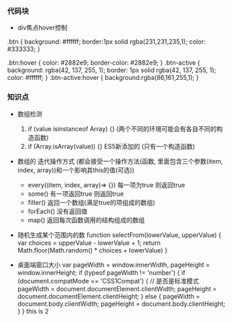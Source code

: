 ### 代码块
+ div焦点hover控制
<div :class="item.isActive ? 'btn-active' : 'btn' " @click="selectAdTemp(index)"></div>
 .btn {
      background: #ffffff;
      border:1px solid rgba(231,231,235,1);
      color: #333333;
  }

  .btn:hover {
      color: #2882e9;
      border-color: #2882e9;
  }
  .btn-active {
      background: rgba(42, 137, 255, 1);
      border: 1px solid rgba(42, 137, 255, 1);
      color: #ffffff;
  }
  .btn-active:hover {
      background:rgba(86,161,255,1);
  }

### 知识点

+ 数组检测
    1. if (value isinstanceof Array) {}  (两个不同的环境可能会有各自不同的构造函数)
    2. if (Array.isArray(value)) {} ES5新添加的  (只有一个构造函数)

+ 数组的 迭代操作方式  (都会接受一个操作方法(函数, 里面包含三个参数(item, index, array))和一个影响其this的值(可选))
    - every((item, index, array)=> {})  每一项为true 则返回true
    - some() 有一项返回true 则返回true
    - filter()  返回一个数组(满足true的项组成的数组)
    - forEach() 没有返回值
    - map()  返回每次函数调用的结构组成的数组

+ 随机生成某个范围内的数
    function selectFrom(lowerValue, upperValue) {
        var choices = upperValue - lowerValue + 1;
        return Math.floor(Math.random() * choices + lowerValue)
    }
+ 桌面端窗口大小
    var pageWidth = window.innerWidth,
        pageHeight = window.innerHeight;
    if (typeof pageWidth != 'number') { 
        if (document.compatMode == 'CSS1Compat') { // 是否是标准模式
            pageWidth = document.documentElement.clientWidth;
            pageHeight = document.documentElement.clientHeight;
        }
        else {
            pageWidth = document.body.clientWidth;
            pageHeight = document.body.clientHeight;
        }
    }
this is 2